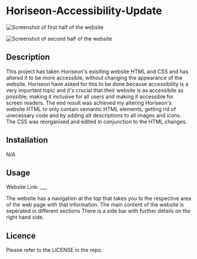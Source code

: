 # Horiseon-Accessibility-Update

![Screenshot of first half of the website](/Horiseon-Accessibility-Update/assets/images/WebImage1.jpg)

![Screenshot of second half of the website](/Horiseon-Accessibility-Update/assets/images/WebImage2.jpg)


## Description 

This project has taken Horiseon's exisiting website HTML and CSS and has altered it to be more accessible, without changing the appearance of the website. Horiseon have asked for this to be done because accessibility is a very important topic and it's crucial that their website is as accessibile as possible, making it inclusive for all users and making it accessible for screen readers. The end result was achieved my altering Horiseon's website HTML to only contain semantic HTML elements, getting rid of unecessary code and by adding alt descriptions to all images and icons. The CSS was reorganised and edited in conjunction to the HTML changes. 

## Installation

N/A

## Usage 

Website Link: ___

The website has a navigation at the top that takes you to the respective area of the web page with that information. The main content of the website is seperated in different sections There is a side bar with further details on the right hand side. 

## Licence 

Please refer to the LICENSE in the repo.
